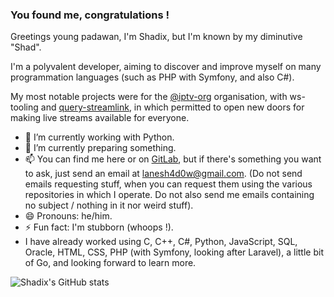 ### You found me, congratulations !

Greetings young padawan, I'm Shadix, but I'm known by my diminutive "Shad".

I'm a polyvalent developer, aiming to discover and improve myself on many programmation languages (such as PHP with Symfony, and also C#).

My most notable projects were for the [@iptv-org](https://github.com/iptv-org) organisation, with ws-tooling and [query-streamlink](https://github.com/LaneSh4d0w/query-streamlink), in which permitted to open new doors for making live streams available for everyone.

- 🔭 I’m currently working with Python.
- 🌱 I’m currently preparing something.
- 📫 You can find me here or on [GitLab](https://gitlab.com/theofficialomega), but if there's something you want to ask, just send an email at lanesh4d0w@gmail.com. (Do not send emails requesting stuff, when you can request them using the various repositories in which I operate. Do not also send me emails containing no subject / nothing in it nor weird stuff).
- 😄 Pronouns: he/him.
- ⚡ Fun fact: I'm stubborn (whoops !).
- I have already worked using C, C++, C#, Python, JavaScript, SQL, Oracle, HTML, CSS, PHP (with Symfony, looking after Laravel), a little bit of Go, and looking forward to learn more.

![Shadix's GitHub stats](https://github-readme-stats.vercel.app/api?username=lanesh4d0w&show_icons=true)
